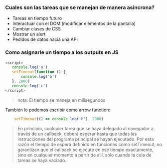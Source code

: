 ### Cuales son las tareas que se manejan de manera asincrona? 

* Tareas en tiempo futuro
* Interactuar con el DOM (modificar elementos de la pantalla)
* Cambiar clases de CSS
* Mostrar un alert
* Pedidos de datos hacia una API


### Como asignarle un tiempo a los outputs en JS
 
 ```js
 <script>
 	console.log('a')
	setTimeout(function () {
		console.log('b')
	}, 2000)
	console.log('c')
 </script> 
 ```
 >nota: El tiempo se maneja en milisegundos

También lo podemos escribir como arrow function: 

```js
	setTimeout(() => console.log('b'), 2000)
```

>En principio, cualquier tarea que se haya delegado al navegador a través de un callback, deberá esperar hasta que todas las instrucciones del programa principal se hayan ejecutado. Por esta razón el tiempo de espera definido en funciones como setTimeout, no garantizan que el callback se ejecute en ese tiempo exactamente, sino en cualquier momento a partir de allí, sólo cuando la cola de tareas se haya vaciado.





